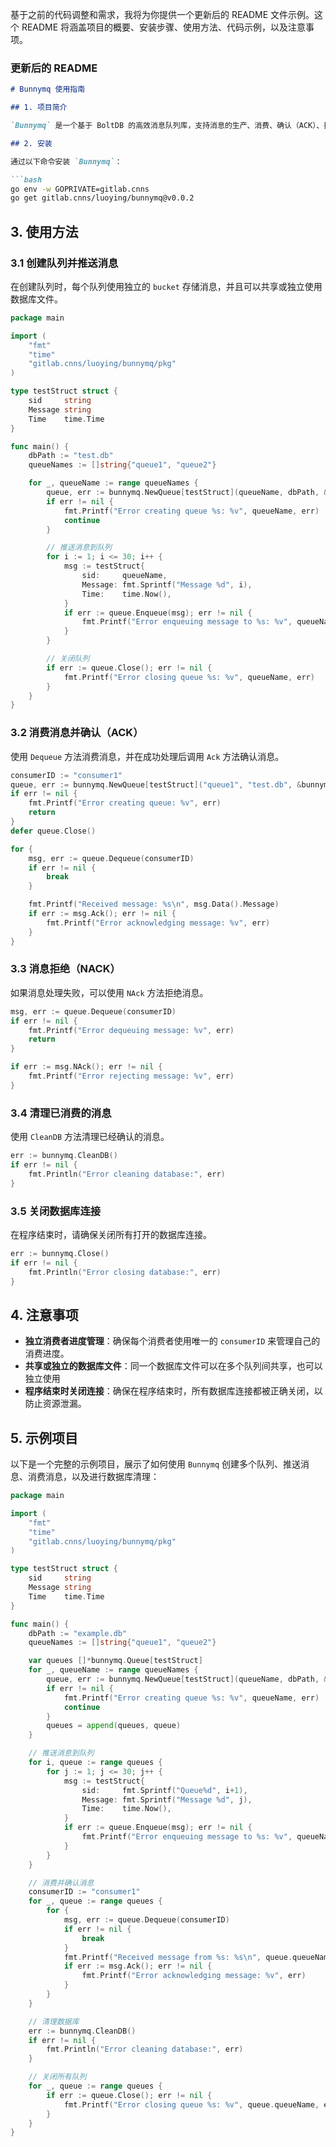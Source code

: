 基于之前的代码调整和需求，我将为你提供一个更新后的 README 文件示例。这个 README 将涵盖项目的概要、安装步骤、使用方法、代码示例，以及注意事项。

### 更新后的 README

```markdown
# Bunnymq 使用指南

## 1. 项目简介

`Bunnymq` 是一个基于 BoltDB 的高效消息队列库，支持消息的生产、消费、确认（ACK）、拒绝（NACK），以及对已消费消息的清理功能。它通过在单个数据库文件中使用多个 `bucket`，实现了多个队列的独立管理。

## 2. 安装

通过以下命令安装 `Bunnymq`：

```bash
go env -w GOPRIVATE=gitlab.cnns
go get gitlab.cnns/luoying/bunnymq@v0.0.2
```

## 3. 使用方法

### 3.1 创建队列并推送消息

在创建队列时，每个队列使用独立的 `bucket` 存储消息，并且可以共享或独立使用数据库文件。

```go
package main

import (
    "fmt"
    "time"
    "gitlab.cnns/luoying/bunnymq/pkg"
)

type testStruct struct {
    sid     string
    Message string
    Time    time.Time
}

func main() {
    dbPath := "test.db"
    queueNames := []string{"queue1", "queue2"}

    for _, queueName := range queueNames {
        queue, err := bunnymq.NewQueue[testStruct](queueName, dbPath, &bunnymq.JsonCoder[testStruct]{})
        if err != nil {
            fmt.Printf("Error creating queue %s: %v", queueName, err)
            continue
        }

        // 推送消息到队列
        for i := 1; i <= 30; i++ {
            msg := testStruct{
                sid:     queueName,
                Message: fmt.Sprintf("Message %d", i),
                Time:    time.Now(),
            }
            if err := queue.Enqueue(msg); err != nil {
                fmt.Printf("Error enqueuing message to %s: %v", queueName, err)
            }
        }

        // 关闭队列
        if err := queue.Close(); err != nil {
            fmt.Printf("Error closing queue %s: %v", queueName, err)
        }
    }
}
```

### 3.2 消费消息并确认（ACK）

使用 `Dequeue` 方法消费消息，并在成功处理后调用 `Ack` 方法确认消息。

```go
consumerID := "consumer1"
queue, err := bunnymq.NewQueue[testStruct]("queue1", "test.db", &bunnymq.JsonCoder[testStruct]{})
if err != nil {
    fmt.Printf("Error creating queue: %v", err)
    return
}
defer queue.Close()

for {
    msg, err := queue.Dequeue(consumerID)
    if err != nil {
        break
    }

    fmt.Printf("Received message: %s\n", msg.Data().Message)
    if err := msg.Ack(); err != nil {
        fmt.Printf("Error acknowledging message: %v", err)
    }
}
```

### 3.3 消息拒绝（NACK）

如果消息处理失败，可以使用 `NAck` 方法拒绝消息。

```go
msg, err := queue.Dequeue(consumerID)
if err != nil {
    fmt.Printf("Error dequeuing message: %v", err)
    return
}

if err := msg.NAck(); err != nil {
    fmt.Printf("Error rejecting message: %v", err)
}
```

### 3.4 清理已消费的消息

使用 `CleanDB` 方法清理已经确认的消息。

```go
err := bunnymq.CleanDB()
if err != nil {
    fmt.Println("Error cleaning database:", err)
}
```

### 3.5 关闭数据库连接

在程序结束时，请确保关闭所有打开的数据库连接。

```go
err := bunnymq.Close()
if err != nil {
    fmt.Println("Error closing database:", err)
}
```

## 4. 注意事项

- **独立消费者进度管理**：确保每个消费者使用唯一的 `consumerID` 来管理自己的消费进度。
- **共享或独立的数据库文件**：同一个数据库文件可以在多个队列间共享，也可以独立使用 
- **程序结束时关闭连接**：确保在程序结束时，所有数据库连接都被正确关闭，以防止资源泄漏。

## 5. 示例项目

以下是一个完整的示例项目，展示了如何使用 `Bunnymq` 创建多个队列、推送消息、消费消息，以及进行数据库清理：

```go
package main

import (
    "fmt"
    "time"
    "gitlab.cnns/luoying/bunnymq/pkg"
)

type testStruct struct {
    sid     string
    Message string
    Time    time.Time
}

func main() {
    dbPath := "example.db"
    queueNames := []string{"queue1", "queue2"}

    var queues []*bunnymq.Queue[testStruct]
    for _, queueName := range queueNames {
        queue, err := bunnymq.NewQueue[testStruct](queueName, dbPath, &bunnymq.JsonCoder[testStruct]{})
        if err != nil {
            fmt.Printf("Error creating queue %s: %v", queueName, err)
            continue
        }
        queues = append(queues, queue)
    }

    // 推送消息到队列
    for i, queue := range queues {
        for j := 1; j <= 30; j++ {
            msg := testStruct{
                sid:     fmt.Sprintf("Queue%d", i+1),
                Message: fmt.Sprintf("Message %d", j),
                Time:    time.Now(),
            }
            if err := queue.Enqueue(msg); err != nil {
                fmt.Printf("Error enqueuing message to %s: %v", queueNames[i], err)
            }
        }
    }

    // 消费并确认消息
    consumerID := "consumer1"
    for _, queue := range queues {
        for {
            msg, err := queue.Dequeue(consumerID)
            if err != nil {
                break
            }
            fmt.Printf("Received message from %s: %s\n", queue.queueName, msg.Data().Message)
            if err := msg.Ack(); err != nil {
                fmt.Printf("Error acknowledging message: %v", err)
            }
        }
    }

    // 清理数据库
    err := bunnymq.CleanDB()
    if err != nil {
        fmt.Println("Error cleaning database:", err)
    }

    // 关闭所有队列
    for _, queue := range queues {
        if err := queue.Close(); err != nil {
            fmt.Printf("Error closing queue %s: %v", queue.queueName, err)
        }
    }
}
```
 